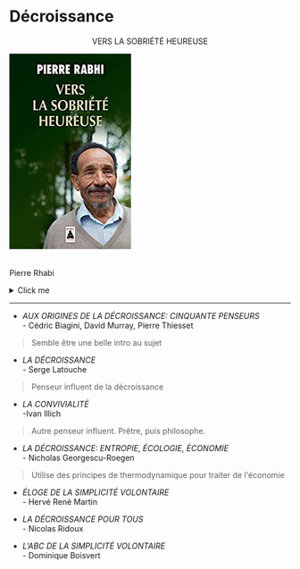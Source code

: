 # Décroissance

<p style="text-align: center;">VERS LA SOBRIÉTÉ HEUREUSE</p>  

![Alt text](../Vers_la_sobri%C3%A9t%C3%A9_heureuse.jpg)

<br> Pierre Rhabi

<details>
  <summary>Click me</summary>
  
  > Opinion de quelqu'un
</details>

___

* _AUX ORIGINES DE LA DÉCROISSANCE: CINQUANTE PENSEURS_ <br>- Cédric Biagini, David Murray, Pierre Thiesset
> Semble être une belle intro au sujet

* _LA DÉCROISSANCE_ <br>- Serge Latouche
> Penseur influent de la décroissance

* _LA CONVIVIALITÉ_ <br>-Ivan Illich
> Autre penseur influent. Prêtre, puis philosophe. 

* _LA DÉCROISSANCE: ENTROPIE, ÉCOLOGIE, ÉCONOMIE_ <br>- Nicholas Georgescu-Roegen
> Utilise des principes de thermodynamique pour traiter de l'économie

* _ÉLOGE DE LA SIMPLICITÉ VOLONTAIRE_ <br>- Hervé René Martin

* _LA DÉCROISSANCE POUR TOUS_ <br>- Nicolas Ridoux

* _L'ABC DE LA SIMPLICITÉ VOLONTAIRE_ <br>- Dominique Boisvert

